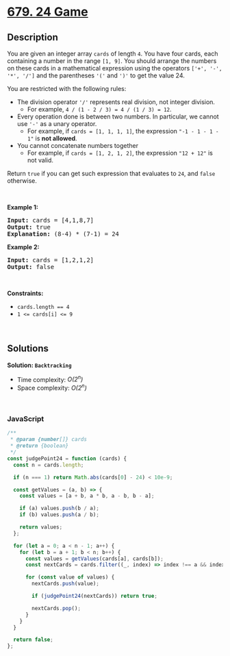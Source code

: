 # [679. 24 Game](https://leetcode.com/problems/24-game)

## Description

<div class="elfjS" data-track-load="description_content"><p>You are given an integer array <code>cards</code> of length <code>4</code>. You have four cards, each containing a number in the range <code>[1, 9]</code>. You should arrange the numbers on these cards in a mathematical expression using the operators <code>['+', '-', '*', '/']</code> and the parentheses <code>'('</code> and <code>')'</code> to get the value 24.</p>

<p>You are restricted with the following rules:</p>

<ul>
	<li>The division operator <code>'/'</code> represents real division, not integer division.
	<ul>
		<li>For example, <code>4 / (1 - 2 / 3) = 4 / (1 / 3) = 12</code>.</li>
	</ul>
	</li>
	<li>Every operation done is between two numbers. In particular, we cannot use <code>'-'</code> as a unary operator.
	<ul>
		<li>For example, if <code>cards = [1, 1, 1, 1]</code>, the expression <code>"-1 - 1 - 1 - 1"</code> is <strong>not allowed</strong>.</li>
	</ul>
	</li>
	<li>You cannot concatenate numbers together
	<ul>
		<li>For example, if <code>cards = [1, 2, 1, 2]</code>, the expression <code>"12 + 12"</code> is not valid.</li>
	</ul>
	</li>
</ul>

<p>Return <code>true</code> if you can get such expression that evaluates to <code>24</code>, and <code>false</code> otherwise.</p>

<p>&nbsp;</p>
<p><strong class="example">Example 1:</strong></p>

<pre><strong>Input:</strong> cards = [4,1,8,7]
<strong>Output:</strong> true
<strong>Explanation:</strong> (8-4) * (7-1) = 24
</pre>

<p><strong class="example">Example 2:</strong></p>

<pre><strong>Input:</strong> cards = [1,2,1,2]
<strong>Output:</strong> false
</pre>

<p>&nbsp;</p>
<p><strong>Constraints:</strong></p>

<ul>
	<li><code>cards.length == 4</code></li>
	<li><code>1 &lt;= cards[i] &lt;= 9</code></li>
</ul>
</div>

<p>&nbsp;</p>

## Solutions

**Solution: `Backtracking`**

- Time complexity: <em>O(2<sup>n</sup>)</em>
- Space complexity: <em>O(2<sup>n</sup>)</em>

<p>&nbsp;</p>

### **JavaScript**

```js
/**
 * @param {number[]} cards
 * @return {boolean}
 */
const judgePoint24 = function (cards) {
  const n = cards.length;

  if (n === 1) return Math.abs(cards[0] - 24) < 10e-9;

  const getValues = (a, b) => {
    const values = [a + b, a * b, a - b, b - a];

    if (a) values.push(b / a);
    if (b) values.push(a / b);

    return values;
  };

  for (let a = 0; a < n - 1; a++) {
    for (let b = a + 1; b < n; b++) {
      const values = getValues(cards[a], cards[b]);
      const nextCards = cards.filter((_, index) => index !== a && index !== b);

      for (const value of values) {
        nextCards.push(value);

        if (judgePoint24(nextCards)) return true;

        nextCards.pop();
      }
    }
  }

  return false;
};
```

